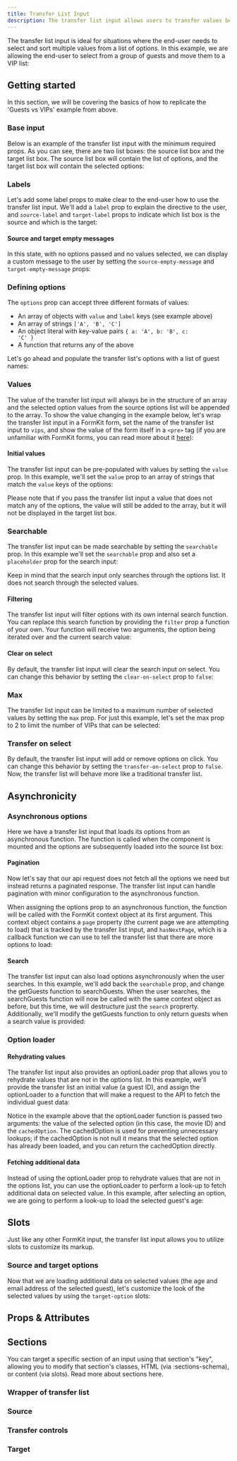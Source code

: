 ```yaml
---
title: Transfer List Input
description: The transfer list input allows users to transfer values between two lists. It is useful for situations where you need to select multiple values from a large list of options.
---
```


<InputPageHero title="Transfer List"></InputPageHero>

<page-toc></page-toc>

<ProInstallSnippet></ProInstallSnippet>

The transfer list input is ideal for situations where the end-user needs to select and sort multiple values from a list of options. In this example, we are allowing the end-user to select from a group of guests and move them to a VIP list:

<example
name="Transfer List"
:min-height="550"
:file="[
  '/\_content/examples/transfer-list/transfer-list-full-example.vue',
  '/\_content/examples/transfer-list/api.js',
  '/\_content/examples/transfer-list/utils.js'
]"></example>

## Getting started

In this section, we will be covering the basics of how to replicate the 'Guests vs VIPs' example from above.

### Base input

Below is an example of the transfer list input with the minimum required props. As you can see, there are two list boxes: the source list box and the target list box. The source list box will contain the list of options, and the target list box will contain the selected options:

<example
name="Transfer List"
:min-height="300"
file="/\_content/examples/transfer-list/transfer-list-base.vue"></example>

### Labels

Let's add some label props to make clear to the end-user how to use the transfer list input. We'll add a `label` prop to explain the directive to the user, and `source-label` and `target-label` props to indicate which list box is the source and which is the target:

<example
name="Transfer List"
:min-height="300"
file="/\_content/examples/transfer-list/transfer-list-labels.vue"></example>

#### Source and target empty messages

In this state, with no options passed and no values selected, we can display a custom message to the user by setting the `source-empty-message` and `target-empty-message` props:

<example
name="Transfer List"
:min-height="300"
file="/\_content/examples/transfer-list/transfer-list-empty-messages.vue"></example>

### Defining options

The `options` prop can accept three different formats of values:

- An array of objects with `value` and `label` keys (see example above)
- An array of strings <code>['A', 'B', 'C']</code>
- An object literal with key-value pairs <code>{ a: 'A', b: 'B', c: 'C' }</code>
- A function that returns any of the above

Let's go ahead and populate the transfer list's options with a list of guest names:

<example
name="Transfer List"
:min-height="550"
:file="[
  '/\_content/examples/transfer-list/transfer-list-options.vue',
  '/\_content/examples/transfer-list/guests.js'
]"></example>

### Values

The value of the transfer list input will always be in the structure of an array and the selected option values from the source options list will be appended to the array. To show the value changing in the example below, let's wrap the transfer list input in a FormKit form, set the name of the transfer list input to `vips`, and show the value of the form itself in a `<pre>` tag (if you are unfamiliar with FormKit forms, you can read more about it [here](/getting-started/your-first-form)):

<example
name="Transfer List"
:min-height="550"
:file="[
  '/\_content/examples/transfer-list/transfer-list-values.vue',
  '/\_content/examples/transfer-list/guests.js'
]"></example>

#### Initial values

The transfer list input can be pre-populated with values by setting the `value` prop. In this example, we'll set the `value` prop to an array of strings that match the `value` keys of the options:

<example
name="Transfer List"
:min-height="550"
:file="[
  '/\_content/examples/transfer-list/transfer-list-initial-values.vue',
  '/\_content/examples/transfer-list/guests.js'
]"></example>

Please note that if you pass the transfer list input a value that does not match any of the options, the value will still be added to the array, but it will not be displayed in the target list box.

### Searchable

The transfer list input can be made searchable by setting the `searchable` prop. In this example we'll set the `searchable` prop and also set a `placeholder` prop for the search input:

<example
name="Transfer List"
:min-height="550"
:file="[
  '/\_content/examples/transfer-list/transfer-list-searchable.vue',
  '/\_content/examples/transfer-list/guests.js'
]"></example>

Keep in mind that the search input only searches through the options list. It does not search through the selected values.

#### Filtering

The transfer list input will filter options with its own internal search function. You can replace this search function by providing the `filter` prop a function of your own. Your function will receive two arguments, the option being iterated over and the current search value:

<example
name="Taglist"
:min-height="550"
:file="[
  '/\_content/examples/transfer-list/transfer-list-filter.vue',
  '/\_content/examples/transfer-list/guests.js'
]"></example>

#### Clear on select

By default, the transfer list input will clear the search input on select. You can change this behavior by setting the `clear-on-select` prop to `false`:

### Max

The transfer list input can be limited to a maximum number of selected values by setting the `max` prop. For just this example, let's set the max prop to 2 to limit the number of VIPs that can be selected:

<example
name="Transfer List"
:min-height="550"
:file="[
  '/\_content/examples/transfer-list/transfer-list-max.vue',
  '/\_content/examples/transfer-list/guests.js'
]"></example>

### Transfer on select

By default, the transfer list input will add or remove options on click. You can change this behavior by setting the `transfer-on-select` prop to `false`. Now, the transfer list will behave more like a traditional transfer list.

<example
name="Transfer List"
:min-height="550"
:file="[
  '/\_content/examples/transfer-list/transfer-list-transfer-on-select.vue',
  '/\_content/examples/transfer-list/guests.js'
]"></example>

## Asynchronicity

### Asynchronous options

Here we have a transfer list input that loads its options from an asynchronous function. The function is called when the component is mounted and the options are subsequently loaded into the source list box:

<example
name="Transfer List"
:min-height="550"
:file="[
  '/\_content/examples/transfer-list/transfer-list-async-options.vue',
  '/\_content/examples/transfer-list/api.js'
]"></example>

#### Pagination

Now let's say that our api request does not fetch all the options we need but instead returns a paginated response. The transfer list input can handle pagination with minor configuration to the asynchronous function.

When assigning the options prop to an asynchronous function, the function will be called with the FormKit context object at its first argument. This context object contains a `page` property (the current page we are attempting to load) that is tracked by the transfer list input, and `hasNextPage`, which is a callback function we can use to tell the transfer list that there are more options to load:

<example
name="Transfer List"
:min-height="550"
:file="[
  '/\_content/examples/transfer-list/transfer-list-async-options-pagination.vue',
  '/\_content/examples/transfer-list/api.js'
]"></example>

#### Search

The transfer list input can also load options asynchronously when the user searches. In this example, we'll add back the `searchable` prop, and change the getGuests function to searchGuests. When the user searches, the searchGuests function will now be called with the same context object as before, but this time, we will destructure just the `search` proprerty. Additionally, we'll modify the getGuests function to only return guests when a search value is provided:

<example
name="Transfer List"
:min-height="550"
:file="[
  '/\_content/examples/transfer-list/transfer-list-async-options-search.vue',
  '/\_content/examples/transfer-list/api.js'
]"></example>

### Option loader

#### Rehydrating values

The transfer list input also provides an optionLoader prop that allows you to rehydrate values that are not in the options list. In this example, we'll provide the transfer list an initial value (a guest ID), and assign the optionLoader to a function that will make a request to the API to fetch the individual guest data:

<example
name="Transfer List"
:min-height="550"
:file="[
  '/\_content/examples/transfer-list/transfer-list-rehydrating-values.vue',
  '/\_content/examples/transfer-list/api.js'
]"></example>

Notice in the example above that the optionLoader function is passed two arguments: the value of the selected option (in this case, the movie ID) and the `cachedOption`. The cachedOption is used for preventing unnecessary lookups; if the cachedOption is not null it means that the selected option has already been loaded, and you can return the cachedOption directly.

#### Fetching additional data

Instead of using the optionLoader prop to rehydrate values that are not in the options list, you can use the optionLoader to perform a look-up to fetch additional data on selected value. In this example, after selecting an option, we are going to perform a look-up to load the selected guest's age:

<example
name="Transfer List"
:min-height="550"
:file="[
  '/\_content/examples/transfer-list/transfer-list-additional-data.vue',
  '/\_content/examples/transfer-list/api.js'
]"></example>

## Slots

Just like any other FormKit input, the transfer list input allows you to utilize slots to customize its markup.

### Source and target options

Now that we are loading additional data on selected values (the age and email address of the selected guest), let's customize the look of the selected values by using the `target-option` slots:

<example
name="Transfer List"
:min-height="550"
:file="[
  '/\_content/examples/transfer-list/transfer-list-options-slot.vue',
  '/\_content/examples/transfer-list/api.js',
  '/\_content/examples/transfer-list/utils.js'
]"></example>


## Props & Attributes

<reference-table input="taglist" :data="[
  {
    prop: 'debounce',
    type: 'number',
    default: '200',
    description: 'Number of milliseconds to debounce calls to an options function.'
  },
  {
    prop: 'options',
    type: 'any',
    default: '[]',
    description: 'The list of options the user can select from.'
  },
  {
    prop: 'filter',
    type: 'function',
    default: 'null',
    description: 'Used to apply your own custom filter function for static options.'
  },
  {
    prop: 'option-loader',
    type: 'function',
    default: 'null',
    description: 'Used for hydrating initial value, or performing an additional request to load more information of a selected option.'
  },
  {
    prop: 'source-empty-message',
    type: 'string',
    default: 'undefined',
    description: 'Renders a message when there are no options to display.'
  },
  {
    prop: 'target-empty-message',
    type: 'string',
    default: 'undefined',
    description: 'Renders a message when there are no values to display'
  },
  {
    prop: 'max',
    type: 'number',
    default: 'undefined',
    description: 'Limits the number of options that can be selected.'
  },
  {
    prop: 'clearOnSelect',
    type: 'boolean',
    default: 'true',
    description: 'Clears the search input after selecting an option (only for options that are not loaded via function).'
  },
  {
    prop: 'searchable',
    type: 'boolean',
    default: 'false',
    description: 'Enables the search input.'
  },
  {
    prop: 'source-label',
    type: 'string',
    default: 'undefined',
    description: 'Renders a label for the source list.'
  },
  {
    prop: 'target-label',
    type: 'string',
    default: 'undefined',
    description: 'Renders a label for the target list.'
  },
  {
    prop: 'transfer-on-select',
    type: 'boolean',
    default: 'true',
    description: 'Automatically transfers selected options to the target list. If set to false, will render transfer forward and transfer backward buttons.'
  }
]">
</reference-table>

## Sections

You can target a specific section of an input using that section's "key", allowing you to modify that section's classes, HTML (via :sections-schema), or content (via slots). Read more about sections here.

### Wrapper of transfer list

<div>
  <formkit-input-diagram
    :hide-on-small="true"
    class="input-diagram--autocomplete-outer autocomplete-option-single"
    :schema="[
      {
        name: 'outer',
        children: [
          {
            name: 'fieldset',
            children: [
              {
                name: 'legend',
                content: 'Choose VIPs for the party',
              },
              {
                name: 'help',
                content: 'You can select up to 3 VIPs.',
              },
              {
                name: 'wrapper',
                class: 'flex',
                children: [
                  {
                    content: 'Source list',
                    name: 'source'
                  },
                  {
                    content: 'Transfer controls',
                    name: 'transferControls'
                  },
                  {
                    content: 'Target list',
                    name: 'target'
                  }
                ]
              },
              {
                name: 'messages',
                children: [
                  {
                    name: 'message',
                    content: 'Sorry, you may not add more than 3 guests.',
                  }
                ]
              }
            ]
          }
        ]
      }
    ]"
  >
  </formkit-input-diagram>
</div>

### Source

<div>
  <formkit-input-diagram
    :hide-on-small="true"
    class="input-diagram--transfer-list"
    :schema="[
      {
        name: 'source',
        children: [
          {
            name: 'sourceHeader',
            class: 'flex',
            children: [
              {
                name: 'sourceHeaderLabel',
                content: 'Guests'
              },
              {
                name: 'sourceHeaderItemCount',
                content: '97'
              }
            ]
          },
          {
            name: 'sourceControls',
            children: [
              {
                name: 'sourceSearch',
                class: 'flex',
                children: [
                  {
                    name: 'sourceSearchInput',
                    class: 'large'
                  },
                  {
                    name: 'sourceSearchClear',
                    class: 'small',
                    children: [
                      {
                        name: 'closeIcon',
                        content: '✕'
                      }
                    ]
                  }
                ]
              }
            ]
          },
          {
            name: 'sourceListItems',
            children: [
              {
                name: 'sourceEmptyMessage',
                children: [
                  {
                    name: 'emptyMessageInner',
                    content: 'No guests found'
                  }
                ]
              }
            ]
          },
          {
            name: 'sourceListItem',
            class: 'flex',
            children: [
              {
                name: 'selectedIcon',
                content: '✓',
                class: 'small'
              },
              {
                name: 'sourceOption',
                content: 'John Doe',
                class: 'large'
              }
            ]
          },
          {
            name: 'sourceLoadMore',
            class: 'flex',
            children: [
              {
                name: 'loadMoreInner',
                children: [
                  {
                    name: 'loaderIcon',
                    content: '⌛',
                  }
                ]
              }
            ]
          },
        ]
      },
    ]"
  >
  </formkit-input-diagram>
</div>

### Transfer controls

<div>
 <formkit-input-diagram
    :hide-on-small="true"
    class="input-diagram--transfer-list"
    :schema="[
      {
        name: 'transferControls',
        children: [
          {
            name: 'transferButtonForwardAll',
            class: 'flex',
            children: [
              {
                name: 'controlLabel',
                class: 'small',
              },
              {
                name: 'fastForwardIcon',
                content: '⇥',
                class: 'large'
              }
            ]
          },
          {
            name: 'transferButtonForward',
            class: 'flex',
            children: [
              {
                name: 'controlLabel',
                class: 'small'
              },
              {
                name: 'forwardIcon',
                content: '⇒',
                class: 'large'
              }
            ]
          },
          {
            name: 'transferButtonBackward',
            class: 'flex',
            children: [
              {
                name: 'controlLabel',
                class: 'small'
              },
              {
                name: 'backwardIcon',
                content: '⇐',
                class: 'large'
              }
            ]
          },
          {
            name: 'transferButtonBackwardAll',
            class: 'flex',
            children: [
              {
                name: 'controlLabel',
                class: 'small'
              },
              {
                name: 'fastBackwardIcon',
                content: '⇤',
                class: 'large'
              }
            ]
          }
        ]
      },
    ]"
  >
  </formkit-input-diagram>
</div>

### Target

<div>
 <formkit-input-diagram
    :hide-on-small="true"
    class="input-diagram--transfer-list"
    :schema="[
       {
        name: 'target',
        children: [
          {
            name: 'targetHeader',
            class: 'flex',
            children: [
              {
                name: 'targetHeaderLabel',
                content: 'VIPs',
                class: 'large'
              },
              {
                name: 'targetHeaderItemCount',
                content: '3',
                class: 'small'
              }
            ]
          },
          {
            name: 'targetListItems',
            children: [
              {
                name: 'targetEmptyMessage',
                children: [
                  {
                    name: 'emptyMessageInner',
                    content: 'No VIPs selected'
                  }
                ]
              },
              {
                name: 'targetListItem',
                class: 'flex',
                children: [
                  {
                    name: 'selectedIcon',
                    content: '✓',
                    class: 'small'
                  },
                  {
                    name: 'targetOption',
                    content: 'John Doe',
                    class: 'large'
                  }
                ]
              },
              {
                name: 'targetLoadMore',
                class: 'flex',
                children: [
                  {
                    name: 'loadMoreInner',
                    children: [
                      {
                        name: 'loaderIcon',
                        content: '⌛'
                      }
                    ]
                  }
                ]
              }
            ]
          }
        ]
      },
    ]"
  >
  </formkit-input-diagram>
</div>



<reference-table type="sectionKeys" primary="section-key" :data="[
  {
    'section-key': 'fieldset',
    description: 'A fieldset element that acts as the root element for the transfer list input.'
  },
  {
    'section-key': 'legend',
    description: 'A legend element that renders the label.'
  },
  {
    'section-key': 'source',
    description: 'A div element that contains the sourceHeader, sourceControls, and sourceListItems sections.'
  },
  {
    'section-key': 'sourceHeader',
    description: 'A div element that contains the sourceHeaderLabel and sourceHeaderItemCount sections'
  },
  {
    'section-key': 'sourceHeaderLabel',
    description: 'A label element that renders the sourceLabel prop.'
  },
  {
    'section-key': 'sourceHeaderItemCount',
    description: 'A span element that renders the number of items and number of items selected in the source list.'
  },
  {
    'section-key': 'sourceControls',
    description: 'A div element that contains the sourceSearchINput and sourceSearchClear sections'
  },
  {
    'section-key': 'sourceSearch',
    description: 'A div element that contains the sourceSearchInput and sourceSearchClear sections'
  },
  {
    'section-key': 'sourceSearchInput',
    description: 'A text input element used for searching.'
  },
  {
    'section-key': 'sourceSearchClear',
    description: 'A button element that clears the search input.'
  },
  {
    'section-key': 'closeIcon',
    description: 'The span used containing the icon for the clear search input.'
  },
  {
    'section-key': 'sourceListItems',
    description: 'A ul element that contains the sourceListItems.'
  },
  {
    'section-key': 'sourceEmptyMessage',
    description: 'A li element that contains the emptyMessageInner section.'
  },
  {
    'section-key': 'emptyMessageInner',
    description: 'A span element that renders the provided empty message text.'
  },
  {
    'section-key': 'sourceListItem',
    description: 'A li element for the sourceListItems section that contains the sourceOption section.'
  },
  {
    'section-key': 'selectIcon',
    description: 'A span elemenet that renders the selected icon when the sourceListItem is set to selected.'
  },
  {
    'section-key': 'sourceOption',
    description: 'A div element that renders the option label.'
  },
  {
    'section-key': 'sourceLoadMore',
    description: 'A li element that contains the loadMoreInner section.'
  },
  {
    'section-key': 'loadMoreInner',
    description: 'A span element that renders the loading icon.'
  },
  {
    'section-key': 'loaderIcon',
    description: 'A span element that outputs an icon when loading is occurring.'
  },
  {
    'section-key': 'transferControls',
    description: 'A div element that contains the transferButtonForwardAll, transferButtonForward, transferButtonBackward, and transferButtonBackwardAll sections.'
  },
  {
    'section-key': 'transferButtonForwardAll',
    description: 'A button element that transfers all options to the target list.'
  },
  {
    'section-key': 'transferButtonForward',
    description: 'A button element that transfers selected options to the target list.'
  },
  {
    'section-key': 'transferButtonBackward',
    description: 'A button element that transfers selected options to the source list.'
  },
  {
    'section-key': 'transferButtonBackwardAll',
    description: 'A button element that transfers all options to the source list.'
  },
  {
    'section-key': 'controlLabel',
    description: 'A span element that renders the control label.'
  },
  {
    'section-key': 'fastForwardIcon',
    description: 'A span element that renders the fast forward icon.'
  },
  {
    'section-key': 'moveRightIcon',
    description: 'A span element that renders the move right icon.'
  },
  {
    'section-key': 'moveLeftIcon',
    description: 'A span element that renders the move left icon.'
  },
  {
    'section-key': 'rewindIcon',
    description: 'A span element that renders the rewind icon.'
  },
  {
    'section-key': 'target',
    description: 'A div element that contains the targetHeader, targetControls, and targetListItems sections.'
  },
  {
    'section-key': 'targetHeader',
    description: 'A div element that contains the targetHeaderLabel and targetHeaderItemCount sections'
  },
  {
    'section-key': 'targetHeaderLabel',
    description: 'A label element that renders the targetLabel prop.'
  },
  {
    'section-key': 'targetHeaderItemCount',
    description: 'A span element that renders the number of items and number of items selected in the target list.'
  },
  {
    'section-key': 'targetListItems',
    description: 'A ul element that contains the targetListItems.'
  },
  {
    'section-key': 'targetEmptyMessage',
    description: 'A li element that contains the emptyMessageInner section.'
  },
  {
    'target-key': 'targetListItem',
    description: 'A li element for the targetListItems section that contains the targetOption section.'
  },
  {
    'section-key': 'targetLoadMore',
    description: 'A li element that contains the loadMoreInner section.'
  }
]">
</reference-table>
